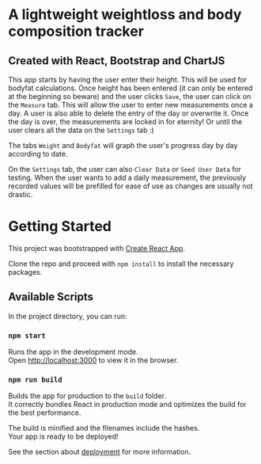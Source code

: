 # A lightweight weightloss and body composition tracker
## Created with React, Bootstrap and ChartJS

This app starts by having the user enter their height. This will be used for bodyfat calculations. Once height has been entered (it can only be entered at the beginning so beware) and the user clicks `Save`, the user can click on the `Measure` tab. This will allow the user to enter new measurements once a day. A user is also able to delete the entry of the day or overwrite it. Once the day is over, the measurements are locked in for eternity! Or until the user clears all the data on the `Settings` tab :)

The tabs `Weight` and `Bodyfat` will graph the user's progress day by day according to date.

On the `Settings` tab, the user can also `Clear Data` or `Seed User Data` for testing. When the user wants to add a daily measurement, the previously recorded values will be prefilled for ease of use as changes are usually not drastic.

# Getting Started

This project was bootstrapped with [Create React App](https://github.com/facebook/create-react-app).

Clone the repo and proceed with `npm install` to install the necessary packages.

## Available Scripts

In the project directory, you can run:

### `npm start`

Runs the app in the development mode.\
Open [http://localhost:3000](http://localhost:3000) to view it in the browser.

### `npm run build`

Builds the app for production to the `build` folder.\
It correctly bundles React in production mode and optimizes the build for the best performance.

The build is minified and the filenames include the hashes.\
Your app is ready to be deployed!

See the section about [deployment](https://facebook.github.io/create-react-app/docs/deployment) for more information.
